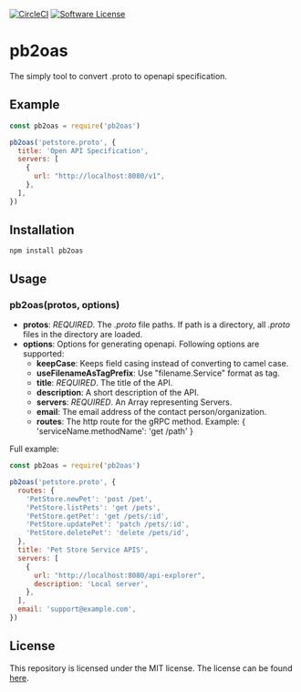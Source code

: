 [![CircleCI](https://circleci.com/gh/w2k-lab/pb2oas/tree/main.svg?style=svg)](https://circleci.com/gh/w2k-lab/pb2oas/tree/main) [![Software License](https://img.shields.io/badge/license-MIT-blue.svg)](https://raw.githubusercontent.com/CircleCI-Public/cimg-node/master/LICENSE)

# pb2oas

The simply tool to convert .proto to openapi specification.

## Example

```javascript
const pb2oas = require('pb2oas')

pb2oas('petstore.proto', {
  title: 'Open API Specification',
  servers: [
    {
      url: "http://localhost:8080/v1",
    },
  ],
})
```

## Installation

`npm install pb2oas`

## Usage

### pb2oas(protos, options)

* **protos**: *REQUIRED*. The *.proto* file paths. If path is a directory, all *.proto* files in the directory are loaded.
* **options**: Options for generating openapi. Following options are supported:
    * **keepCase**: Keeps field casing instead of converting to camel case.
    * **useFilenameAsTagPrefix**: Use "filename.Service" format as tag.
    * **title**: *REQUIRED*. The title of the API.
    * **description**: A short description of the API.
    * **servers**: *REQUIRED*. An Array representing Servers.
    * **email**: The email address of the contact person/organization.
    * **routes**: The http route for the gRPC method. Example: { 'serviceName.methodName': 'get /path' }

Full example:
```javascript
const pb2oas = require('pb2oas')

pb2oas('petstore.proto', {
  routes: {
    'PetStore.newPet': 'post /pet',
    'PetStore.listPets': 'get /pets',
    'PetStore.getPet': 'get /pets/:id',
    'PetStore.updatePet': 'patch /pets/:id',
    'PetStore.deletePet': 'delete /pets/id',
  },
  title: 'Pet Store Service APIS',
  servers: [
    {
      url: "http://localhost:8080/api-explorer",
      description: 'Local server',
    },
  ],
  email: 'support@example.com',
})
```

## License

This repository is licensed under the MIT license.
The license can be found [here](./LICENSE).